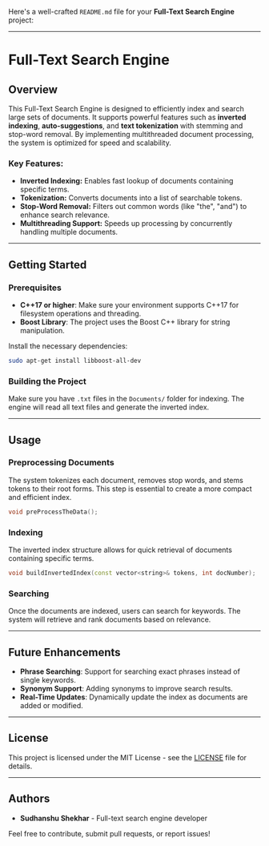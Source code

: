 Here's a well-crafted `README.md` file for your **Full-Text Search Engine** project:

---

# Full-Text Search Engine

## Overview
This Full-Text Search Engine is designed to efficiently index and search large sets of documents. It supports powerful features such as **inverted indexing**, **auto-suggestions**, and **text tokenization** with stemming and stop-word removal. By implementing multithreaded document processing, the system is optimized for speed and scalability.

### Key Features:
- **Inverted Indexing:** Enables fast lookup of documents containing specific terms.
- **Tokenization:** Converts documents into a list of searchable tokens.
- **Stop-Word Removal:** Filters out common words (like "the", "and") to enhance search relevance.
- **Multithreading Support:** Speeds up processing by concurrently handling multiple documents.

---
## Getting Started

### Prerequisites
- **C++17 or higher**: Make sure your environment supports C++17 for filesystem operations and threading.
- **Boost Library**: The project uses the Boost C++ library for string manipulation.

Install the necessary dependencies:

```bash
sudo apt-get install libboost-all-dev
```

### Building the Project

Make sure you have `.txt` files in the `Documents/` folder for indexing. The engine will read all text files and generate the inverted index.

---

## Usage

### Preprocessing Documents
The system tokenizes each document, removes stop words, and stems tokens to their root forms. This step is essential to create a more compact and efficient index.

```cpp
void preProcessTheData();
```

### Indexing
The inverted index structure allows for quick retrieval of documents containing specific terms.

```cpp
void buildInvertedIndex(const vector<string>& tokens, int docNumber);
```

### Searching
Once the documents are indexed, users can search for keywords. The system will retrieve and rank documents based on relevance.

---

## Future Enhancements
- **Phrase Searching**: Support for searching exact phrases instead of single keywords.
- **Synonym Support**: Adding synonyms to improve search results.
- **Real-Time Updates**: Dynamically update the index as documents are added or modified.

---

## License
This project is licensed under the MIT License - see the [LICENSE](LICENSE) file for details.

---

## Authors
- **Sudhanshu Shekhar** - Full-text search engine developer

Feel free to contribute, submit pull requests, or report issues!
